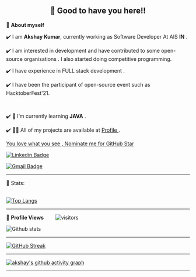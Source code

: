 <!-- WAKING HAND WITH GOOD TO HAVE YOU TEXT-->
<h2 align=center>👋 Good to have you here!!</h2>




<!--ABOUT ME CODE-->
🌱 **About myself**<br>

✔️ I am **Akshay Kumar**, currently working as Software Developer At AIS **IN** . <br>

✔️ I am interested in development and have contributed to some open-source organisations . I also started doing competitive programming. <br>

✔️ I have experience in FULL stack  development .<br>

✔️ I have been the participant of  open-source event such as HacktoberFest'21.

<br>

✔️ 🤝 I’m currently learning **JAVA** .<br>

✔️ 👨‍💻 All of my projects are available at [Profile ](https://github.com/akshaykumar23399) . <br>

<!--NOMINATION FOR STAR GIT LINK CODE-->
<a href="https://stars.github.com/nominate/">You love what you see , Nominate me for GitHub Star </a>

<!-- SOCAIL MEDIA HANDLES -->
[![Linkedin Badge](https://img.shields.io/badge/-AkshayKumar-blue?style=flat-square&logo=Linkedin&logoColor=white&link=https://www.linkedin.com/in/akshaykumar23399/)](https://www.linkedin.com/in/akshaykumar23399/)

[![Gmail Badge](https://img.shields.io/badge/-akshaykumar23399@gmail.com-c14438?style=flat-square&logo=Gmail&logoColor=white&link=mailto:akshaykumar23399@gmail.com)](mailto:akshaykumar23399@gmail.com)


---

<!-- STATISTICS ABOUT PROFILE -->

 📶 Stats:<br><br>
 
 
<!--  TOP LANGUAGES STATISTICS -->
 [![Top Langs](https://github-readme-stats.vercel.app/api/top-langs/?username=akshaykumar23399&theme=dark&layout=compact&align=right&width=40%)](https://github.com/anuraghazra/github-readme-stats)
 
 ---
 
<!--  PROFILES VIEWS -->
🌱 **Profile Views**&nbsp;&nbsp;&nbsp;&nbsp;&nbsp;&nbsp;&nbsp;
![visitors](https://profile-counter.glitch.me/akshaykumar23399/count.svg?align=center)


<!-- GITHUB STATISTICS -->
 ![Github stats](https://github-readme-stats.vercel.app/api?username=akshaykumar23399)  
 
 
 <hr>
 
<!--  CONTRIBUTION AND STREAK BLOCK -->
 [![GitHub Streak](https://github-readme-streak-stats.herokuapp.com/?user=akshaykumar23399&currStreakNum=2FD3EB&fire=pink&sideLabels=F00&theme=nightowl)](https://git.io/streak-stats)       
         

---
 
<!-- ACTIVITY GRAPH TRACKER -->
[![akshay's github activity graph](https://activity-graph.herokuapp.com/graph?username=akshaykumar23399&theme=react-dark)](https://github.com/akshaykumar23399/github-readme-activity-graph)

  

---
  </code>
</p>


<!-- ![My github stats](https://github-readme-stats.vercel.app/api?username=akshaykumar23399&show_icons=true&title_color=fff&icon_color=79ff97&text_color=9f9f9f&bg_color=151515&count_private=true&width=40%&align=left) 
<center><img src="https://logimp.files.wordpress.com/2019/01/viral-p-1.gif?w=736&zoom=2" align="right" width="30%"></center>




 -->
